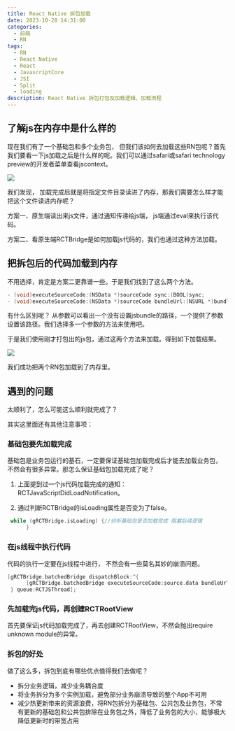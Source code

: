 ```yaml
---
title: React Native 拆包加载
date: 2023-10-28 14:31:00
categories:
  - 前端
  - RN
tags:
  - RN
  - React Native
  - React
  - JavascriptCore
  - JSI
  - Split
  - loading
description: React Native 拆包打包及加载逻辑、加载流程
---
```


## 了解js在内存中是什么样的

现在我们有了一个基础包和多个业务包， 但我们该如何去加载这些RN包呢？首先我们要看一下js加载之后是什么样的呢。我们可以通过safari或safari technology preview的开发者菜单查看jscontext。

<image src="../assets/rn-6.png"/>

我们发现， 加载完成后就是将指定文件目录读进了内存，那我们需要怎么样才能把这个文件读进内存呢？

方案一、原生端读出来js文件，通过通知传递给js端， js端通过eval来执行该代码。

方案二、看原生端RCTBridge是如何加载js代码的，我们也通过这种方法加载。

## 把拆包后的代码加载到内存

不用选择，肯定是方案二更靠谱一些。于是我们找到了这么两个方法。

```objective-c
- (void)executeSourceCode:(NSData *)sourceCode sync:(BOOL)sync;
- (void)executeSourceCode:(NSData *)sourceCode bundleUrl:(NSURL *)bundleUrl sync:(BOOL)sync;
```

有什么区别呢？ 从参数可以看出一个没有设置jsbundle的路径，一个提供了参数设置该路径。我们选择多一个参数的方法来使用吧。

于是我们使用刚才打包出的js包，通过这两个方法来加载。得到如下加载结果。

<image src="../assets/rn-7.png"/>

我们成功把两个RN包加载到了内存里。

## 遇到的问题

太顺利了，怎么可能这么顺利就完成了？ 

其实这里面还有其他注意事项：

### 基础包要先加载完成

基础包是业务包运行的基石，一定要保证基础包加载完成后才能去加载业务包， 不然会有很多异常。那怎么保证基础包加载完成了呢？ 

1. 上面提到过一个js代码加载完成的通知： RCTJavaScriptDidLoadNotification。

2. 通过判断RCTBridge的isLoading属性是否变为了false。

```objective-c
 while (gRCTBridge.isLoading) {//侦听基础包是否加载完成 阻塞后续逻辑
      }
```

### 在js线程中执行代码

代码的执行一定要在js线程中进行， 不然会有一些莫名其妙的崩溃问题。

```objective-c
[gRCTBridge.batchedBridge dispatchBlock:^{
      [gRCTBridge.batchedBridge executeSourceCode:source.data bundleUrl:bundUrl sync:YES];
 } queue:RCTJSThread];
```

### 先加载完js代码，再创建RCTRootView

首先要保证js代码加载完成了，再去创建RCTRootView，不然会抛出require unknown module的异常。

### 拆包的好处

做了这么多，拆包到底有哪些优点值得我们去做呢？

- 拆分业务逻辑，减少业务耦合度
- 将业务拆分为多个实例加载，避免部分业务崩溃导致的整个App不可用
- 减少热更新带来的资源浪费，将RN包拆分为基础包、公共包及业务包，不常有更新的基础包和公共包排除在业务包之外，降低了业务包的大小，能够极大降低更新时的带宽占用